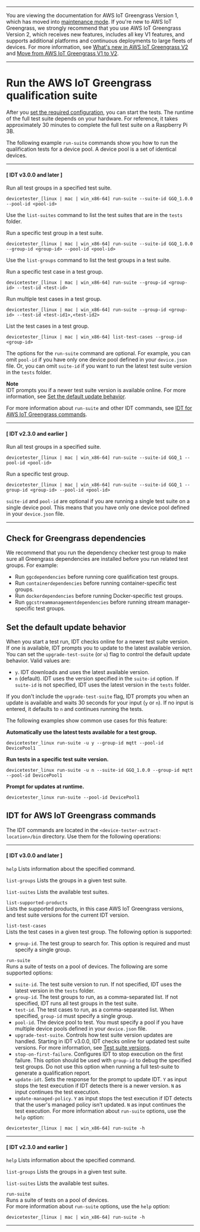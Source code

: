--------

You are viewing the documentation for AWS IoT Greengrass Version 1, which has moved into [maintenance mode](https://docs.aws.amazon.com/greengrass/v1/developerguide/maintenance-policy.html)\. If you're new to AWS IoT Greengrass, we strongly recommend that you use AWS IoT Greengrass Version 2, which receives new features, includes all key V1 features, and supports additional platforms and continuous deployments to large fleets of devices\. For more information, see [What's new in AWS IoT Greengrass V2](https://docs.aws.amazon.com/greengrass/v2/developerguide/greengrass-v2-whats-new.html) and [Move from AWS IoT Greengrass V1 to V2](https://docs.aws.amazon.com/greengrass/v2/developerguide/move-from-v1.html)\.

--------

# Run the AWS IoT Greengrass qualification suite<a name="run-tests"></a>

After you [set the required configuration](set-config.md), you can start the tests\. The runtime of the full test suite depends on your hardware\. For reference, it takes approximately 30 minutes to complete the full test suite on a Raspberry Pi 3B\.

The following example `run-suite` commands show you how to run the qualification tests for a device pool\. A device pool is a set of identical devices\.

------
#### [ IDT v3\.0\.0 and later ]

Run all test groups in a specified test suite\.  

```
devicetester_[linux | mac | win_x86-64] run-suite --suite-id GGQ_1.0.0 --pool-id <pool-id>
```
Use the `list-suites` command to list the test suites that are in the `tests` folder\.

Run a specific test group in a test suite\.  

```
devicetester_[linux | mac | win_x86-64] run-suite --suite-id GGQ_1.0.0 --group-id <group-id> --pool-id <pool-id>
```
Use the `list-groups` command to list the test groups in a test suite\.

Run a specific test case in a test group\.  

```
devicetester_[linux | mac | win_x86-64] run-suite --group-id <group-id> --test-id <test-id>
```

Run multiple test cases in a test group\.  

```
devicetester_[linux | mac | win_x86-64] run-suite --group-id <group-id> --test-id <test-id1>,<test-id2>
```

List the test cases in a test group\.  

```
devicetester_[linux | mac | win_x86-64] list-test-cases --group-id <group-id>
```

The options for the `run-suite` command are optional\. For example, you can omit `pool-id` if you have only one device pool defined in your `device.json` file\. Or, you can omit `suite-id` if you want to run the latest test suite version in the `tests` folder\.

**Note**  
IDT prompts you if a newer test suite version is available online\. For more information, see [Set the default update behavior](#idt-update-behavior)\.

For more information about `run-suite` and other IDT commands, see [IDT for AWS IoT Greengrass commands](#bk-cli)\.

------
#### [ IDT v2\.3\.0 and earlier ]

Run all test groups in a specified suite\.  

```
devicetester_[linux | mac | win_x86-64] run-suite --suite-id GGQ_1 --pool-id <pool-id>
```

Run a specific test group\.  

```
devicetester_[linux | mac | win_x86-64] run-suite --suite-id GGQ_1 --group-id <group-id> --pool-id <pool-id>
```
`suite-id` and `pool-id` are optional if you are running a single test suite on a single device pool\. This means that you have only one device pool defined in your `device.json` file\.

------

## Check for Greengrass dependencies<a name="idt-dependency-checker"></a>

We recommend that you run the dependency checker test group to make sure all Greengrass dependencies are installed before you run related test groups\. For example:
+ Run `ggcdependencies` before running core qualification test groups\.
+ Run `containerdependencies` before running container\-specific test groups\.
+ Run `dockerdependencies` before running Docker\-specific test groups\.
+ Run `ggcstreammanagementdependencies` before running stream manager\-specific test groups\.

## Set the default update behavior<a name="idt-update-behavior"></a>

When you start a test run, IDT checks online for a newer test suite version\. If one is available, IDT prompts you to update to the latest available version\. You can set the `upgrade-test-suite` \(or `u`\) flag to control the default update behavior\. Valid values are:
+ `y`\. IDT downloads and uses the latest available version\.
+ `n` \(default\)\. IDT uses the version specified in the `suite-id` option\. If `suite-id` is not specified, IDT uses the latest version in the `tests` folder\.

If you don't include the `upgrade-test-suite` flag, IDT prompts you when an update is available and waits 30 seconds for your input \(`y` or `n`\)\. If no input is entered, it defaults to `n` and continues running the tests\.

The following examples show common use cases for this feature:

**Automatically use the latest tests available for a test group\.**  

```
devicetester_linux run-suite -u y --group-id mqtt --pool-id DevicePool1
```

**Run tests in a specific test suite version\.**  

```
devicetester_linux run-suite -u n --suite-id GGQ_1.0.0 --group-id mqtt --pool-id DevicePool1
```

**Prompt for updates at runtime\.**  

```
devicetester_linux run-suite --pool-id DevicePool1
```

## IDT for AWS IoT Greengrass commands<a name="bk-cli"></a>

The IDT commands are located in the `<device-tester-extract-location>/bin` directory\. Use them for the following operations:

------
#### [ IDT v3\.0\.0 and later ]

`help`  <a name="idt-command-help"></a>
Lists information about the specified command\.

`list-groups`  <a name="idt-command-list-groups"></a>
Lists the groups in a given test suite\.

`list-suites`  <a name="idt-command-list-suites"></a>
Lists the available test suites\.

`list-supported-products`  
Lists the supported products, in this case AWS IoT Greengrass versions, and test suite versions for the current IDT version\.

`list-test-cases`  
Lists the test cases in a given test group\. The following option is supported:  
+ `group-id`\. The test group to search for\. This option is required and must specify a single group\.

`run-suite`  
Runs a suite of tests on a pool of devices\. The following are some supported options:  
+ `suite-id`\. The test suite version to run\. If not specified, IDT uses the latest version in the `tests` folder\.
+ `group-id`\. The test groups to run, as a comma\-separated list\. If not specified, IDT runs all test groups in the test suite\.
+ `test-id`\. The test cases to run, as a comma\-separated list\. When specified, `group-id` must specify a single group\.
+ `pool-id`\. The device pool to test\. You must specify a pool if you have multiple device pools defined in your `device.json` file\.
+ `upgrade-test-suite`\. Controls how test suite version updates are handled\. Starting in IDT v3\.0\.0, IDT checks online for updated test suite versions\. For more information, see [Test suite versions](idt-gg-qualification.md#idt-test-suite-versions)\.
+ `stop-on-first-failure`\. Configures IDT to stop execution on the first failure\. This option should be used with `group-id` to debug the specified test groups\. Do not use this option when running a full test\-suite to generate a qualification report\.
+ `update-idt`\. Sets the response for the prompt to update IDT\. `Y` as input stops the test execution if IDT detects there is a newer version\. `N` as input continues the test execution\.
+ `update-managed-policy`\. `Y` as input stops the test execution if IDT detects that the user's managed policy isn’t updated\. `N` as input continues the test execution\.
For more information about `run-suite` options, use the `help` option:  

```
devicetester_[linux | mac | win_x86-64] run-suite -h
```

------
#### [ IDT v2\.3\.0 and earlier ]

`help`  <a name="idt-command-help"></a>
Lists information about the specified command\.

`list-groups`  <a name="idt-command-list-groups"></a>
Lists the groups in a given test suite\.

`list-suites`  <a name="idt-command-list-suites"></a>
Lists the available test suites\.

`run-suite`  
Runs a suite of tests on a pool of devices\.  
For more information about `run-suite` options, use the `help` option:  

```
devicetester_[linux | mac | win_x86-64] run-suite -h
```

------
